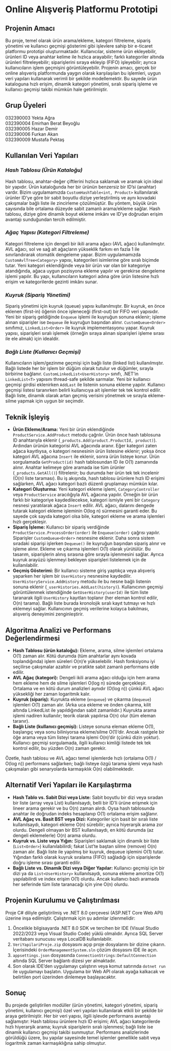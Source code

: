 # Online Alışveriş Platformu Prototipi
## Projenin Amacı
Bu proje, temel olarak ürün arama/ekleme, kategori filtreleme, sipariş yönetimi ve kullanıcı geçmişi gösterimi gibi işlevlere sahip bir e-ticaret platformu prototipi oluşturmaktadır. Kullanıcılar, sisteme ürün ekleyebilir, ürünleri ID veya anahtar kelime ile hızlıca arayabilir; farklı kategoriler altında ürünleri filtreleyebilir; siparişlerini sıraya ekleyip (FIFO) işleyebilir; ayrıca kullanıcıların işlem geçmişini görüntüleyebilir. Projenin amacı, gerçek bir online alışveriş platformunda yaygın olarak karşılaşılan bu işlemleri, uygun veri yapıları kullanarak verimli bir şekilde modellemektir. Bu sayede ürün kataloguna hızlı erişim, dinamik kategori yönetimi, sıralı sipariş işleme ve kullanıcı geçmişi takibi mümkün hale getirilmiştir.
## Grup Üyeleri
032390003  Yekta Ağra  
032390004  Emirhan Berat Beyoğlu  
032390005  Hazar Demir  
032390006  Furkan Akan  
032390009  Mustafa Pektaş  
## Kullanılan Veri Yapıları
### ***Hash Tablosu (Ürün Kataloğu)***  
  
Hash tablosu, anahtar-değer çiftlerini hızlıca saklamak ve aramak için ideal bir yapıdır. Ürün kataloğunda her bir ürünün benzersiz bir ID’si (anahtar) vardır. Bizim uygulamamızda `CustomHashTable<int, Product>` kullanılarak ürünler ID’ye göre bir sabit boyutlu diziye yerleştirilmiş ve aynı kovadaki çakışmalar bağlı liste ile zincirleme çözülmüştür. Bu yöntem, büyük ürün sayısında bile ortalama düzeyde sabit zamanlı arama/ekleme sağlar. Hash tablosu, diziye göre dinamik boyut ekleme imkânı ve ID’ye doğrudan erişim avantajı sunduğundan tercih edilmiştir.  
  
### ***Ağaç Yapısı (Kategori Filtreleme)***  

Kategori filtreleme için dengeli bir ikili arama ağacı (AVL ağacı) kullanılmıştır. AVL ağacı, sol ve sağ alt ağaçların yükseklik farkını en fazla 1 ile sınırlandırarak otomatik dengeleme yapar. Bizim uygulamamızda `CustomAvlTree<Category>` yapısı, kategorileri isimlerine göre sıralı biçimde tutar. Yeni kategori eklendiğinde veya bir ürün var olan bir kategoriye atandığında, ağaca uygun pozisyona ekleme yapılır ve gerekirse dengeleme işlemi yapılır. Bu yapı, kullanıcıların kategori adına göre ürün listesine hızlı erişim ve kategorilerde gezinti imkânı sunar.  

### ***Kuyruk (Sipariş Yönetimi)***  
  
Sipariş yönetimi için kuyruk (queue) yapısı kullanılmıştır. Bir kuyruk, en önce eklenen (first-in) öğenin önce işleneceği (first-out) bir FIFO veri yapısıdır. Yeni bir sipariş geldiğinde `Enqueue` işlemi ile kuyruğun sonuna eklenir; işleme alınan siparişler ise `Dequeue` ile kuyruğun başından alınır. `CustomQueue<Order>` sınıfımız, `LinkedList<Order>` ile kuyruk implementasyonu yapar. Kuyruk yapısı, siparişleri sıralı işlemek (örneğin sıraya alınan siparişleri işleme sırası ile ele almak) için idealdir.  

### ***Bağlı Liste (Kullanıcı Geçmişi)***  

Kullanıcıların işlem/gezinme geçmişi için bağlı liste (linked list) kullanılmıştır. Bağlı listede her bir işlem bir düğüm olarak tutulur ve düğümler, sırayla birbirine bağlanır. `CustomLinkedList<UserHistory>` sınıfı, .NET’in `LinkedList<T>` yapısını thread-safe şekilde sarmalar. Yeni bir kullanıcı geçmişi girdisi eklenirken `AddLast` ile listenin sonuna ekleme yapılır. Kullanıcı geçmişi listesi taranırken belirli kullanıcıya ait işlemler tek tek kontrol edilir. Bağlı liste, dinamik olarak artan geçmiş verisini yönetmek ve sırayla ekleme-silme yapmak için uygun bir seçimdir.

## Teknik İşleyiş  
* **Ürün Ekleme/Arama:** Yeni bir ürün eklendiğinde `ProductService.AddProduct` metodu çağrılır. Ürün önce hash tablosuna ID anahtarıyla eklenir (`_products.Add(product.ProductId, product)`). Ardından ürünün kategorisi AVL ağacında aranır. Eğer kategori zaten ağaca kayıtlıysa, o kategori nesnesinin ürün listesine eklenir; yoksa önce kategori AVL ağacına `Insert` ile eklenir, sonra ürün listeye konur. Ürün sorgulamada `GetProduct(id)` hash tablosundan ID ile O(1) zamanında alınır. Anahtar kelimeye göre aramada ise tüm ürünler (`_products.GetAll()`) filtrelenir; bu durumda her ürün tek tek incelenir (O(n) liste taraması). Bu iş akışında, hash tablosu ürünlere hızlı ID erişimi sağlarken, AVL ağacı kategori bazlı düzenli gruplamayı mümkün kılar.
* **Kategori Oluşturma:** Yeni kategori ekleme işlemi, `CategoryController` veya `ProductService` aracılığıyla AVL ağacına yapılır. Örneğin bir ürün farklı bir kategoriye kaydedilecekse, kategori ismiyle yeni bir `Category` nesnesi yaratılarak ağaca `Insert` edilir. AVL ağacı, dalarını dengede tutarak kategori ekleme işleminin O(log n) sürmesini garanti eder. Bu sayede çok sayıda kategori olsa bile, kategori ekleme ve arama işlemleri hızlı gerçekleşir.
* **Sipariş İşleme:** Kullanıcı bir sipariş verdiğinde `ProductService.ProcessOrder(order)` ile `Enqueue(order)` çağrısı yapılır. Siparişler `CustomQueue<Order>` nesnesine eklenir. Daha sonra sistem sıradaki siparişi işlerken `Dequeue()` ile kuyruğun başından sipariş alınır ve işleme alınır. Ekleme ve çıkarma işlemleri O(1) olarak yürütülür. Bu tasarım, siparişlerin alınış sırasına göre sırayla işlenmesini sağlar. Ayrıca kuyruk arayüzü işlenmeyi bekleyen siparişleri listelemek için de kullanılabilir.
* **Geçmiş Gösterimi:** Bir kullanıcı sisteme giriş yaptıkça veya alışveriş yaparken her işlem bir `UserHistory` nesnesine kaydedilir. `UserHistoryService.AddHistory` metodu ile bu nesne bağlı listenin sonuna eklenir (`_userHistories.AddLast(history)`). Kullanıcının geçmişi görüntülenmek istendiğinde `GetUserHistory(userId)` ile tüm liste taranarak ilgili `UserHistory` kayıtları toplanır (her eleman kontrol edilir, O(n) tarama). Bağlı liste burada kronolojik sıralı kayıt tutmayı ve hızlı eklemeyi sağlar. Kullanıcının geçmiş verilerine kolayca bakılması, alışveriş deneyimini zenginleştirir.
## Algoritma Analizi ve Performans Değerlendirmesi  
* **Hash Tablosu (ürün kataloğu):** Ekleme, arama, silme işlemleri ortalama O(1) zaman alır. Kötü durumda (tüm anahtarlar aynı kovada toplandığında) işlem süreleri O(n)’e yükselebilir. Hash fonksiyonu iyi seçilirse çakışmalar azaltılır ve pratikte sabit zamanlı performans elde edilir.
* **AVL Ağaç (kategori):** Dengeli ikili arama ağacı olduğu için hem arama hem ekleme hem de silme işlemleri O(log n) sürede gerçekleşir. Ortalama ve en kötü durum analizleri aynıdır (O(log n)) çünkü AVL ağacı yüksekliği her zaman logaritmik kalır.
* **Kuyruk (sipariş):** Kuyrukta ekleme (`enqueue`) ve çıkarma (`dequeue`) işlemleri O(1) zaman alır. (Arka uca ekleme ve önden çıkarma, kilit altında LinkedList ile yapıldığından sabit zamanlıdır.) Kuyrukta arama işlemi nadiren kullanılır; teorik olarak yapılırsa O(n) olur (tüm eleman taranır).
* **Bağlı Liste (kullanıcı geçmişi):** Listeye sonuna eleman ekleme O(1), başlangıç veya sonu biliniyorsa ekleme/silme O(1)’dir. Ancak rastgele bir öğe arama veya tüm listeyi tarama işlemi O(n)’dir (çünkü dizin yoktur). Kullanıcı geçmişi sorgulamada, ilgili kullanıcı kimliği listede tek tek kontrol edilir, bu yüzden O(n) zaman gerekir.

Özetle, hash tablosu ve AVL ağacı temel işlemlerde hızlı (ortalama O(1) / O(log n)) performans sağlarken; bağlı listeye özgü tarama işlemi veya hash çakışmaları gibi senaryolarda karmaşıklık O(n) olabilmektedir.  
## Alternatif Veri Yapıları ile Karşılaştırma  
* **Hash Tablo vs. Sabit Dizi veya Liste:** Sabit boyutlu bir dizi veya sıradan bir liste (array veya List<T>) kullanılsaydı, belli bir ID’li ürüne erişmek için lineer arama gerekir ve bu O(n) zaman alırdı. Oysa hash tablosunda anahtar ile doğrudan indeks hesaplanıp O(1) ortalama erişim sağlanır.
* **AVL Ağaç vs. Basit BST veya Dizi:** Kategoriler için basit bir sıralı liste kullanılsaydı, kategori ekleme O(n) sürebilir; ayrıca hiyerarşik arama zor olurdu. Dengeli olmayan bir BST kullanılsaydı, en kötü durumda (az dengeli eklemelerle) O(n) arama olurdu.
* **Kuyruk vs. Liste veya Yığın:** Siparişleri saklamak için dinamik bir liste (`List<Order>`) kullanılabilirdi; fakat List’te baştan silme (remove) O(n) zaman alır. Bağlı liste ile yapılmış bir kuyruk, dequeue işlemini O(1) tutar. Yığından farklı olarak kuyruk sıralama (FIFO) sağladığı için siparişlerde doğru işleme sırası garanti edilir.
* **Bağlı Liste vs. Dinamik Dizi veya Diğer Yapılar:** Kullanıcı geçmişi için bir dizi ya da `List<UserHistory>` kullanılsaydı, sonuna ekleme amortize O(1) yapılabilirdi ve index erişim O(1) olurdu. Ancak kullanıcı bazlı aramada her seferinde tüm liste taranacağı için yine O(n) olurdu.

## Projenin Kurulumu ve Çalıştırılması  
Proje C# diliyle geliştirilmiş ve .NET 8.0 çerçevesi (ASP.NET Core Web API) üzerine inşa edilmiştir. Çalıştırmak için şu adımlar izlenmelidir:  
1. Öncelikle bilgisayarda .NET 8.0 SDK ve tercihen bir IDE (Visual Studio 2022/2023 veya Visual Studio Code) yüklü olmalıdır. Ayrıca SQL Server veritabanı sunucusu veya LocalDB kullanılabilir.
2. `VeriYapilariProje.zip` dosyasını açıp proje dosyalarını bir dizine çıkarın. İçerisindeki `OrderManagementSystem.sln` çözüm dosyasını IDE ile açın.
3. `appsettings.json` dosyasında `ConnectionStrings:DefaultConnection` altında SQL Server bağlantı dizesi yer almaktadır.
4. Son olarak IDE’den uygulamayı çalıştırın veya komut satırında `dotnet run` ile uygulamayı başlatın. Uygulama bir Web API olarak ayağa kalkacak ve belirtilen port üzerinden dinlemeye başlayacaktır.

## Sonuç  
Bu projede geliştirilen modüller (ürün yönetimi, kategori yönetimi, sipariş yönetimi, kullanıcı geçmişi) özel veri yapıları kullanılarak etkili bir şekilde bir araya getirilmiştir. Her bir veri yapısı, ilgili işlevde performans avantajı sağlamıştır: Hash tablosu ürünlere hızlı ID erişimi; AVL ağacı kategorilerde hızlı hiyerarşik arama; kuyruk siparişlerin sıralı işlenmesi; bağlı liste ise dinamik kullanıcı geçmişi takibi sunmuştur. Performans analizlerinde görüldüğü üzere, bu yapılar sayesinde temel işlemler genellikle sabit veya logaritmik zaman karmaşıklığına sahip olmuştur.  

